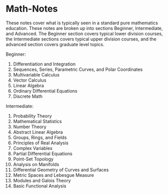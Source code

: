 # Math-Notes
These notes cover what is typically seen in a standard pure mathematics education. These notes are broken up into sections Beginner, Intermediate, and Advanced. The Beginner section covers typical lower division courses, the Intermediate sections covers typical upper division courses, and the advanced section covers graduate level topics.

Beginner:
1. Differentiation and Integration
2. Sequences, Series, Parametric Curves, and Polar Coordinates
3. Multivariable Calculus
4. Vector Calculus
5. Linear Algebra
6. Ordinary Differential Equations
7. Discrete Math

Intermediate:
1. Probability Theory
2. Mathematical Statistics
3. Number Theory
4. Abstract Linear Algebra
5. Groups, Rings, and Fields
6. Principles of Real Analysis
7. Complex Variables
8. Partial Differential Equations
9. Point-Set Topology
10. Analysis on Manifolds
11. Differential Geometry of Curves and Surfaces
12. Metric Spaces and Lebesgue Measure
13. Modules and Galois Theory
14. Basic Functional Analysis
    
